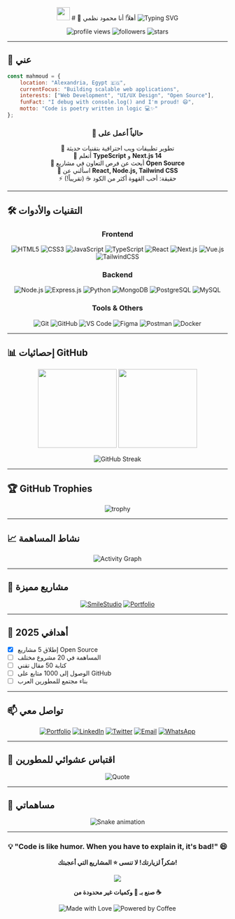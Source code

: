 <div align="center">
  <img src="https://media.giphy.com/media/hvRJCLFzcasrR4ia7z/giphy.gif" width="30px"/>
# 👋 أهلاً! أنا محمود نظمي

<img src="https://readme-typing-svg.herokuapp.com?font=Fira+Code&weight=600&size=28&duration=4000&pause=1000&color=00D9FF&center=true&vCenter=true&random=false&width=600&lines=Senior+Full+Stack+Developer+%F0%9F%9A%80;UI%2FUX+Enthusiast+%F0%9F%8E%A8;Open+Source+Contributor+%F0%9F%92%BB;Building+Amazing+Experiences+%E2%9C%A8" alt="Typing SVG" />

<p align="center">
  <img src="https://komarev.com/ghpvc/?username=MahmoudNazmy&label=Profile%20Views&color=0e75b6&style=flat" alt="profile views" />
  <img src="https://img.shields.io/github/followers/MahmoudNazmy?label=Followers&style=social" alt="followers" />
  <img src="https://img.shields.io/github/stars/MahmoudNazmy?label=Stars&style=social" alt="stars" />
</p>

</div>

---

## 🚀 عني
```javascript
const mahmoud = {
    location: "Alexandria, Egypt 🇪🇬",
    currentFocus: "Building scalable web applications",
    interests: ["Web Development", "UI/UX Design", "Open Source"],
    funFact: "I debug with console.log() and I'm proud! 😄",
    motto: "Code is poetry written in logic 💻✨"
};
```

<div align="center">

### 💼 حالياً أعمل على
🔭 تطوير تطبيقات ويب احترافية بتقنيات حديثة  
🌱 أتعلم **TypeScript** و **Next.js 14**  
👯 أبحث عن فرص التعاون في مشاريع **Open Source**  
💬 اسألني عن **React, Node.js, Tailwind CSS**  
⚡ حقيقة: أحب القهوة أكثر من الكود ☕ (تقريباً!)

</div>

---

## 🛠️ التقنيات والأدوات

<div align="center">

### Frontend
![HTML5](https://img.shields.io/badge/HTML5-E34F26?style=for-the-badge&logo=html5&logoColor=white)
![CSS3](https://img.shields.io/badge/CSS3-1572B6?style=for-the-badge&logo=css3&logoColor=white)
![JavaScript](https://img.shields.io/badge/JavaScript-F7DF1E?style=for-the-badge&logo=javascript&logoColor=black)
![TypeScript](https://img.shields.io/badge/TypeScript-007ACC?style=for-the-badge&logo=typescript&logoColor=white)
![React](https://img.shields.io/badge/React-20232A?style=for-the-badge&logo=react&logoColor=61DAFB)
![Next.js](https://img.shields.io/badge/Next.js-000000?style=for-the-badge&logo=nextdotjs&logoColor=white)
![Vue.js](https://img.shields.io/badge/Vue.js-35495E?style=for-the-badge&logo=vuedotjs&logoColor=4FC08D)
![TailwindCSS](https://img.shields.io/badge/Tailwind_CSS-38B2AC?style=for-the-badge&logo=tailwind-css&logoColor=white)

### Backend
![Node.js](https://img.shields.io/badge/Node.js-43853D?style=for-the-badge&logo=node.js&logoColor=white)
![Express.js](https://img.shields.io/badge/Express.js-404D59?style=for-the-badge&logo=express&logoColor=white)
![Python](https://img.shields.io/badge/Python-3776AB?style=for-the-badge&logo=python&logoColor=white)
![MongoDB](https://img.shields.io/badge/MongoDB-4EA94B?style=for-the-badge&logo=mongodb&logoColor=white)
![PostgreSQL](https://img.shields.io/badge/PostgreSQL-316192?style=for-the-badge&logo=postgresql&logoColor=white)
![MySQL](https://img.shields.io/badge/MySQL-005C84?style=for-the-badge&logo=mysql&logoColor=white)

### Tools & Others
![Git](https://img.shields.io/badge/GIT-E44C30?style=for-the-badge&logo=git&logoColor=white)
![GitHub](https://img.shields.io/badge/GitHub-100000?style=for-the-badge&logo=github&logoColor=white)
![VS Code](https://img.shields.io/badge/VS_Code-0078D4?style=for-the-badge&logo=visual%20studio%20code&logoColor=white)
![Figma](https://img.shields.io/badge/Figma-F24E1E?style=for-the-badge&logo=figma&logoColor=white)
![Postman](https://img.shields.io/badge/Postman-FF6C37?style=for-the-badge&logo=Postman&logoColor=white)
![Docker](https://img.shields.io/badge/Docker-2CA5E0?style=for-the-badge&logo=docker&logoColor=white)

</div>

---

## 📊 إحصائيات GitHub

<div align="center">
  
<img height="180em" src="https://github-readme-stats.vercel.app/api?username=MahmoudNazmy&show_icons=true&theme=tokyonight&include_all_commits=true&count_private=true"/>
<img height="180em" src="https://github-readme-stats.vercel.app/api/top-langs/?username=MahmoudNazmy&layout=compact&langs_count=8&theme=tokyonight"/>

</div>

<div align="center">
  
![GitHub Streak](https://github-readme-streak-stats.herokuapp.com/?user=MahmoudNazmy&theme=tokyonight)

</div>

---

## 🏆 GitHub Trophies

<div align="center">
  
![trophy](https://github-profile-trophy.vercel.app/?username=MahmoudNazmy&theme=tokyonight&no-frame=true&no-bg=false&margin-w=4&row=1)

</div>

---

## 📈 نشاط المساهمة

<div align="center">

![Activity Graph](https://github-readme-activity-graph.vercel.app/graph?username=MahmoudNazmy&theme=tokyo-night&hide_border=true&area=true)

</div>

---

## 💼 مشاريع مميزة

<div align="center">

[![SmileStudio](https://github-readme-stats.vercel.app/api/pin/?username=MahmoudNazmy&repo=smilestudio&theme=tokyonight)](https://github.com/MahmoudNazmy/smilestudio)
[![Portfolio](https://github-readme-stats.vercel.app/api/pin/?username=MahmoudNazmy&repo=Portfolio&theme=tokyonight)](https://github.com/MahmoudNazmy/Portfolio)

</div>

---

## 🎯 أهدافي 2025

- [x] إطلاق 5 مشاريع Open Source
- [ ] المساهمة في 20 مشروع مختلف
- [ ] كتابة 50 مقال تقني
- [ ] الوصول إلى 1000 متابع على GitHub
- [ ] بناء مجتمع للمطورين العرب

---

## 📫 تواصل معي

<div align="center">

[![Portfolio](https://img.shields.io/badge/Portfolio-FF5722?style=for-the-badge&logo=google-chrome&logoColor=white)](https://mahmoudnazmy.github.io/Portfolio/)
[![LinkedIn](https://img.shields.io/badge/LinkedIn-0077B5?style=for-the-badge&logo=linkedin&logoColor=white)](https://www.linkedin.com/in/mahmoudnazmy/)
[![Twitter](https://img.shields.io/badge/Twitter-1DA1F2?style=for-the-badge&logo=twitter&logoColor=white)](https://twitter.com/mahmoudnazmy)
[![Email](https://img.shields.io/badge/Email-D14836?style=for-the-badge&logo=gmail&logoColor=white)](mailto:contact@mahmoudnazmy.dev)
[![WhatsApp](https://img.shields.io/badge/WhatsApp-25D366?style=for-the-badge&logo=whatsapp&logoColor=white)](https://wa.me/YOUR_NUMBER)

</div>

---

## 💭 اقتباس عشوائي للمطورين

<div align="center">

![Quote](https://quotes-github-readme.vercel.app/api?type=horizontal&theme=tokyonight)

</div>

---

## 🐍 مساهماتي

<div align="center">

![Snake animation](https://raw.githubusercontent.com/MahmoudNazmy/MahmoudNazmy/output/github-contribution-grid-snake-dark.svg)

</div>

---

<div align="center">

### 💡 "Code is like humor. When you have to explain it, it's bad!" 😄

**شكراً لزيارتك! لا تنسى ⭐ المشاريع التي أعجبتك!**

<img src="https://raw.githubusercontent.com/andreasbm/readme/master/assets/lines/colored.png">

**صنع بـ 💙 وكميات غير محدودة من ☕**

![Made with Love](https://forthebadge.com/images/badges/built-with-love.svg)
![Powered by Coffee](https://forthebadge.com/images/badges/powered-by-coffee.svg)

</div>
